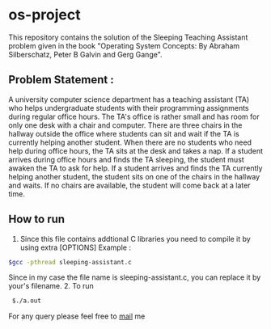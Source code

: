 # os-project
This repository contains the solution of the Sleeping Teaching Assistant problem given in the book "Operating System Concepts: By Abraham Silberschatz, Peter B Galvin and Gerg Gange".

## Problem Statement : 

A university computer science department has a teaching assistant (TA) who helps undergraduate students with their programming assignments during regular office hours. The TA's office is rather small and has room for only one desk with a chair and computer. There are three chairs in the hallway outside the office where students can sit and wait if the TA is currently helping another student. When there are no students who need help during office hours, the TA sits at the desk and takes a nap. If a student arrives during office hours and finds the TA sleeping, the student must awaken the TA to ask for help. If a student arrives and finds the TA currently helping another student, the student sits on one of the chairs in the hallway and waits. If no chairs are available, the student will come back at a later time.

## How to run
1. Since this file contains addtional C libraries you need to compile it by using extra [OPTIONS]
  Example : 
  ```bash
  $gcc -pthread sleeping-assistant.c
  ```
  Since in my case the file name is sleeping-assistant.c, you can replace it by your's filename.
2. To run 
  ```bash
   $./a.out
  ```
  
  For any query please feel free to [mail](mailto:atharvu1@gmail.com) me
 
